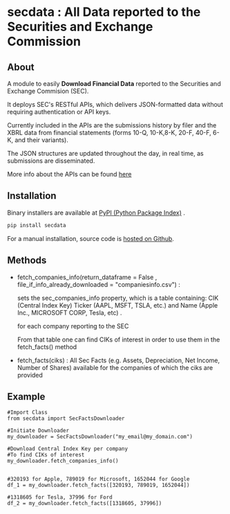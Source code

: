 # secdata : All Data reported to the Securities and Exchange Commission

## About
A module to easily **Download Financial Data** reported to the Securities and Exchange Commision (SEC).

It deploys SEC's RESTful APIs, which delivers JSON-formatted data without requiring authentication or API keys.

Currently included in the APIs are the submissions history by filer and the XBRL data from financial statements (forms 10-Q, 10-K,8-K, 20-F, 40-F, 6-K, and their variants).

The JSON structures are updated throughout the day, in real time, as submissions are disseminated.

More info about the APIs can be found [here](https://www.sec.gov/edgar/sec-api-documentation)

## Installation

Binary installers are available at [PyPI (Python Package Index)](https://pypi.org/project/secdata/) .

```sh
pip install secdata
```

For a manual installation, source code is [hosted on Github](https://github.com/voulkon/secdata).

## Methods

* fetch_companies_info(return_dataframe = False , file_if_info_already_downloaded = "companiesinfo.csv") : 
	
	sets the sec_companies_info property, which is a table containing: 
	CIK (Central Index Key) 
	Ticker (AAPL, MSFT, TSLA, etc.) and 
	Name (Apple Inc., MICROSOFT CORP, Tesla, etc) .
	
	for each company reporting to the SEC
	
	From that table one can find CIKs of interest in order to use them in the fetch_facts() method
	

* fetch_facts(ciks) :
	All Sec Facts (e.g. Assets, Depreciation, Net Income, Number of Shares) available
	for the companies of which the ciks are provided
	

## Example
```
#Import Class
from secdata import SecFactsDownloader

#Initiate Downloader
my_downloader = SecFactsDownloader("my_email@my_domain.com")

#Download Central Index Key per company
#To find CIKs of interest
my_downloader.fetch_companies_info()


#320193 for Apple, 789019 for Microsoft, 1652044 for Google
df_1 = my_downloader.fetch_facts([320193, 789019, 1652044])

#1318605 for Tesla, 37996 for Ford
df_2 = my_downloader.fetch_facts([1318605, 37996])

```

